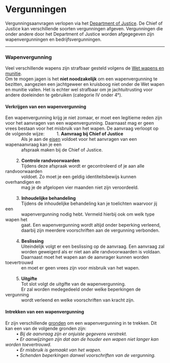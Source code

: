 # Vergunningen

Vergunningsaanvragen verlopen via het [Department of Justice](/Department%20of%20Justice/doj).
De Chief of Justice kan verschillende soorten vergunningen afgeven. 
Vergunningen die onder andere door het Department of Justice worden afgegegeven zijn wapenvergunningen en bedrijfsvergunningen. 

---

### Wapenvergunning

Veel verschillende wapens zijn strafbaar gesteld volgens de [Wet wapens en munitie](../../Wetgeving/wwm/#artikel-2-categorieen-wapens-munitie).  
Om te mogen jagen is het __niet noodzakelijk__ om een wapenvergunning te bezitten, aangezien een jachtgeweer en kruisboog niet onder de Wet wapen en munitie vallen.
Het is echter wel strafbaar om je jachtuitrusting voor andere doeleinden te gebruiken (categorie IV onder 4°). 

#### Verkrijgen van een wapenvergunning
Een wapenvergunning krijg je niet zomaar, er moet een legitieme reden zijn voor het aanvragen van een wapenvergunning.
Daarnaast mag er geen vrees bestaan voor het misbruik van het wapen. De aanvraag verloopt op de volgende wijze:
&ensp; &nbsp; &nbsp; &nbsp; 1. __Aanvraag bij Chief of Justice__ <br />
&ensp; &nbsp; &nbsp; &nbsp; &nbsp; &nbsp; Als je aan de [eisen](../../Wetgeving/wwm/#artikel-7-weigering) voldoet voor het aanvragen van een wapenaanvraag kan je een   
&ensp; &nbsp; &nbsp; &nbsp; &nbsp; &nbsp; afspraak maken bij de Chief of Justice. <br>  
&ensp; &nbsp; &nbsp; &nbsp; 2. __Controle randvoorwaarden__ <br />
&ensp; &nbsp; &nbsp; &nbsp; &nbsp; &nbsp; Tijdens deze afspraak wordt er gecontroleerd of je aan alle randvoorwaarden   
&ensp; &nbsp; &nbsp; &nbsp; &nbsp; &nbsp; voldoet. Zo moet je een geldig identiteitsbewijs kunnen overhandigen en    
&ensp; &nbsp; &nbsp; &nbsp; &nbsp; &nbsp; mag je de afgelopen vier maanden niet zijn veroordeeld. <br>   
&ensp; &nbsp; &nbsp; &nbsp; 3. __Inhoudelijke behandeling__ <br />
&ensp; &nbsp; &nbsp; &nbsp; &nbsp; &nbsp; Tijdens de inhoudelijke behandeling kan je toelichten waarvoor jij een     
&ensp; &nbsp; &nbsp; &nbsp; &nbsp; &nbsp; wapenvergunning nodig hebt. Vermeld hierbij ook om welk type wapen het  
&ensp; &nbsp; &nbsp; &nbsp; &nbsp; &nbsp; gaat. Een wapenvergunning wordt altijd onder beperking verleend,   
&ensp; &nbsp; &nbsp; &nbsp; &nbsp; &nbsp; daarbij zijn meerdere voorschriften aan de vergunning verbonden. <br>   
&ensp; &nbsp; &nbsp; &nbsp; 4. __Beslissing__ <br />
&ensp; &nbsp; &nbsp; &nbsp; &nbsp; &nbsp; Uiteindelijk volgt er een beslissing op de aanvraag. Een aanvraag zal     
&ensp; &nbsp; &nbsp; &nbsp; &nbsp; &nbsp; worden geweigerd als er niet aan alle randvoorwaarden is voldaan.   
&ensp; &nbsp; &nbsp; &nbsp; &nbsp; &nbsp; Daarnaast moet het wapen aan de aanvrager kunnen worden toevertrouwd  
&ensp; &nbsp; &nbsp; &nbsp; &nbsp; &nbsp; en moet er geen vrees zijn voor misbruik van het wapen. <br>  
&ensp; &nbsp; &nbsp; &nbsp; 5. __Uitgifte__ <br />
&ensp; &nbsp; &nbsp; &nbsp; &nbsp; &nbsp; Tot slot volgt de uitgifte van de wapenvergunning.        
&ensp; &nbsp; &nbsp; &nbsp; &nbsp; &nbsp; Er zal worden medegedeeld onder welke beperkingen de vergunning     
&ensp; &nbsp; &nbsp; &nbsp; &nbsp; &nbsp; wordt verleend en welke voorschriften van kracht zijn. <br>   

#### Intrekken van een wapenvergunning
Er zijn verschillende [gronden](../../Wetgeving/wwm/#artikel-7-weigering) om een wapenvergunning in te trekken.
Dit kan een van de volgende gronden zijn:  
&ensp; &nbsp; &nbsp; &nbsp; • _Bij de aanvraag zijn er onjuiste gegevens verstrekt._  
&ensp; &nbsp; &nbsp; &nbsp; • _Er aanwijzingen zijn dat aan de houder een wapen niet langer kan worden toevertrouwd._     
&ensp; &nbsp; &nbsp; &nbsp; • _Er misbruik is gemaakt van het wapen._  
&ensp; &nbsp; &nbsp; &nbsp; • _Schenden beperkingen danwel voorschriften van de vergunning._  
